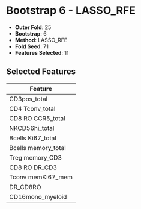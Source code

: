 # Bootstrap 6 - LASSO_RFE

- **Outer Fold**: 25
- **Bootstrap**: 6
- **Method**: LASSO_RFE
- **Fold Seed**: 71
- **Features Selected**: 11

## Selected Features

| Feature |
|---------|
| CD3pos_total |
| CD4 Tconv_total |
| CD8 RO CCR5_total |
| NKCD56hi_total |
| Bcells Ki67_total |
| Bcells memory_total |
| Treg memory_CD3 |
| CD8 RO DR_CD3 |
| Tconv memKi67_mem |
| DR_CD8RO |
| CD16mono_myeloid |
